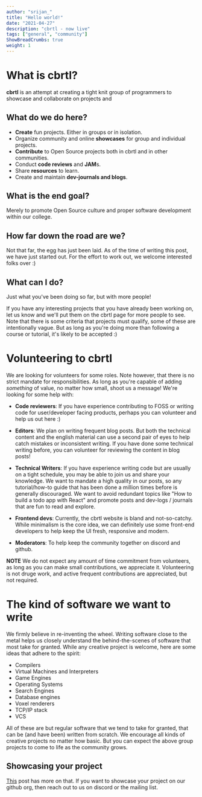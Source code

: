 ```yaml
---
author: "srijan_"
title: "Hello world!"
date: "2021-04-27"
description: "cbrtl - now live"
tags: ["general", "community"]
ShowBreadCrumbs: true
weight: 1 
---
```


# What is cbrtl?

**cbrtl** is an attempt at creating a tight knit group of programmers to showcase and collaborate
on projects and 

## What do we do here?


- **Create** fun projects. Either in groups or in isolation.
- Organize community and online **showcases** for group and individual projects.
- **Contribute** to Open Source projects both in cbrtl and in other communities.
- Conduct **code reviews** and **JAM**s.
- Share **resources** to learn.
- Create and maintain **dev-journals and blogs**.

## What is the end goal?
Merely to promote Open Source culture and proper software development within our college.

## How far down the road are we?
Not that far, the egg has just been laid.
As of the time of writing this post, we have just started out.
For the effort to work out, we welcome interested folks over :) 

## What can I do?
Just what you've been doing so far, but with more people!

If you have any interesting projects that you have already been working on,
let us know and we'll put them on the cbrtl page for more people to see. 
Note that there is some criteria that projects must qualify, some of these are intentionally vague. 
But as long as you're doing more than following a course or tutorial, it's likely to be accepted :)

# Volunteering to cbrtl
We are looking for volunteers for some roles.
Note however, that there is no strict mandate for responsibilities.
As long as you're capable of adding *something* of value, no matter how small, shoot us a message!
We're looking for some help with:

- **Code reviewers**: If you have experience contributing to FOSS or writing code for user/developer
  facing products, perhaps you can volunteer and help us out here :)

- **Editors**: We plan on writing frequent blog posts.
  But both the technical content and the english material can use a second pair of eyes to help catch mistakes or inconsistent writing.
  If you have done some technical writing before, you can volunteer for reviewing the content in blog posts!

- **Technical Writers**: If you have experience writing code but are usually on a tight schedule, you
  may be able to join us and share your knowledge. We want to mandate a high quality in our posts, so any
  tutorial/how-to guide that has been done a million times before is generally discouraged. We want
  to avoid redundant topics like "How to build a todo app with React" and promote posts and dev-logs / 
  journals that are fun to read and explore.

- **Frontend devs**: Currently, the cbrtl website is bland and not-so-catchy.
  While minimalism is the core idea, we can definitely use some front-end developers to help keep the UI fresh, responsive and modern.

- **Moderators**: To help keep the community together on discord and github.

**NOTE** We do not expect any amount of time commitment from volunteers, as long as you can make small
contributions, we appreciate it.
Volunteering is not druge work, and active frequent contributions are appreciated, but not required.

# The kind of software we want to write
We firmly believe in re-inventing the wheel.
Writing software close to the metal helps us closely understand the behind-the-scenes of software that most take for granted.
While any creative project is welcome, here are some ideas that adhere to the spirit:

- Compilers
- Virtual Machines and Interpreters
- Game Engines
- Operating Systems
- Search Engines
- Database engines
- Voxel renderers
- TCP/IP stack
- VCS

All of these are but regular software that we tend to take for granted, that can be (and have been) written from scratch.
We encourage all kinds of creative projects no matter how basic.
But you can expect the above group projects to come to life as the community grows.

## Showcasing your project

[This](https://cbrtl.github.io/posts/project-showcase/) post has more on that.
If you want to showcase your project on our github org, then reach out to us on discord or the mailing list.
